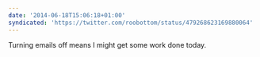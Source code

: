 ```yaml
---
date: '2014-06-18T15:06:18+01:00'
syndicated: 'https://twitter.com/roobottom/status/479268623169880064'
---
```

Turning emails off means I might get some work done today.
